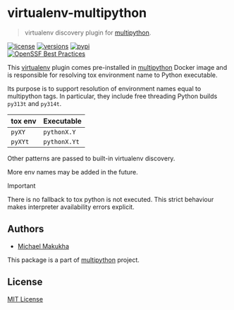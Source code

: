 # virtualenv-multipython
> virtualenv discovery plugin for [multipython](https://github.com/makukha/multipython).

[![license](https://img.shields.io/github/license/makukha/virtualenv-multipython.svg)](https://github.com/makukha/virtualenv-multipython/blob/main/LICENSE)
[![versions](https://img.shields.io/pypi/pyversions/virtualenv-multipython.svg)](https://pypi.org/project/virtualenv-multipython)
[![pypi](https://img.shields.io/pypi/v/virtualenv-multipython.svg#v0.1.1)](https://pypi.python.org/pypi/virtualenv-multipython)  
[![OpenSSF Best Practices](https://www.bestpractices.dev/projects/9755/badge)](https://www.bestpractices.dev/projects/9755)
<!--
[![Tests](https://raw.githubusercontent.com/makukha/virtualenv-multipython/v0.1.1/docs/badge/tests.svg)](https://github.com/makukha/virtualenv-multipython)
[![Coverage](https://raw.githubusercontent.com/makukha/virtualenv-multipython/v0.1.1/docs/badge/coverage.svg)](https://github.com/makukha/virtualenv-multipython)
-->

This [virtualenv](https://virtualenv.pypa.io) plugin comes pre-installed in [multipython](https://hub.docker.com/r/makukha/multipython) Docker image and is responsible for resolving tox environment name to Python executable.

Its purpose is to support resolution of environment names equal to multipython tags. In particular, they include free threading Python builds `py313t` and `py314t`.

| tox env | Executable   |
|---------|--------------|
| `pyXY`  | `pythonX.Y`  |
| `pyXYt` | `pythonX.Yt` |

Other patterns are passed to built-in virtualenv discovery.

More env names may be added in the future.

> [!IMPORTANT]
> There is no fallback to tox python is not executed. This strict behaviour makes interpreter availability errors explicit.


## Authors

* [Michael Makukha](https://github.com/makukha)

This package is a part of [multipython](https://github.com/makukha/multipython) project.


## License

[MIT License](https://github.com/makukha/caseutil/blob/main/LICENSE)

